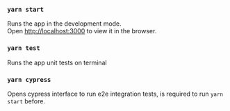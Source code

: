 ### `yarn start`

Runs the app in the development mode.\
Open [http://localhost:3000](http://localhost:3000) to view it in the browser.

### `yarn test`

Runs the app unit tests on terminal

### `yarn cypress`

Opens cypress interface to run e2e integration tests, is required to run `yarn start` before.
